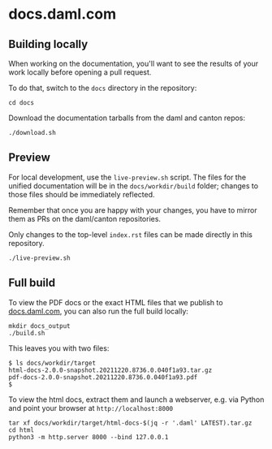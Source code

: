 # docs.daml.com

## Building locally

When working on the documentation, you'll want to see the results of your work
locally before opening a pull request.

To do that, switch to the `docs` directory in the repository:

```
cd docs
```

Download the documentation tarballs from the daml and canton repos:

```
./download.sh
```

## Preview

For local development, use the `live-preview.sh` script. The files for the
unified documentation will be in the `docs/workdir/build` folder; changes to
those files should be immediately reflected.

Remember that once you are happy with your changes, you have to
mirror them as PRs on the daml/canton repositories.

Only changes to the top-level `index.rst` files can be made directly in this
repository.

```
./live-preview.sh
```

## Full build

To view the PDF docs or the exact HTML files that we publish to
[docs.daml.com](https://docs.daml.com), you can also run the full build
locally:

```
mkdir docs_output
./build.sh
```

This leaves you with two files:

```
$ ls docs/workdir/target
html-docs-2.0.0-snapshot.20211220.8736.0.040f1a93.tar.gz
pdf-docs-2.0.0-snapshot.20211220.8736.0.040f1a93.pdf
$
```

To view the html docs, extract them and launch a webserver, e.g. via Python and
point your browser at `http://localhost:8000`

```
tar xf docs/workdir/target/html-docs-$(jq -r '.daml' LATEST).tar.gz
cd html
python3 -m http.server 8000 --bind 127.0.0.1
```
